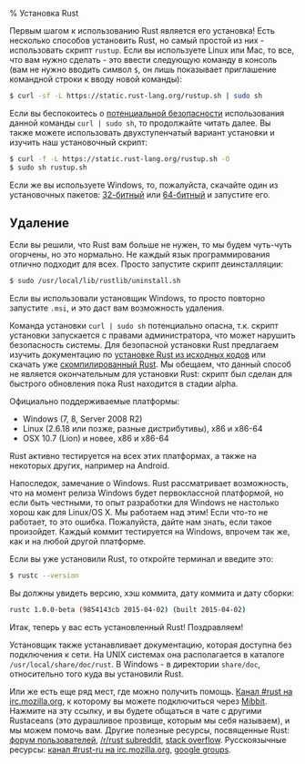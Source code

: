 % Установка Rust

Первым шагом к использованию Rust является его установка! Есть несколько
способов установить Rust, но самый простой из них - использовать скрипт
`rustup`. Если вы используете Linux или Mac, то все, что вам нужно сделать - это
ввести следующую команду в консоль (вам не нужно вводить символ `$`, он лишь
показывает приглашение командной строки к вводу новой команды):

```bash
$ curl -sf -L https://static.rust-lang.org/rustup.sh | sudo sh
```

Если вы беспокоитесь о [потенциальной безопасности][insecurity] использования
данной команды `curl | sudo sh`, то продолжайте читать далее. Вы также можете
использовать двухступенчатый вариант установки и изучить наш установочный
скрипт:

```bash
$ curl -f -L https://static.rust-lang.org/rustup.sh -O
$ sudo sh rustup.sh
```

[insecurity]: http://curlpipesh.tumblr.com

Если же вы используете Windows, то, пожалуйста, скачайте один из установочных
пакетов: [32-битный][win32] или [64-битный][win64] и запустите его.

[win32]: https://static.rust-lang.org/dist/rust-1.0.0-beta-i686-pc-windows-gnu.msi
[win64]: https://static.rust-lang.org/dist/rust-1.0.0-beta-x86_64-pc-windows-gnu.msi

## Удаление

Если вы решили, что Rust вам больше не нужен, то мы будем чуть-чуть огорчены, но
это нормально. Не каждый язык программирования отлично подходит для всех. Просто
запустите скрипт деинсталляции:

```bash
$ sudo /usr/local/lib/rustlib/uninstall.sh
```

Если вы использовали установщик Windows, то просто повторно запустите `.msi`, и
это даст вам возможность удаления.

Команда установки `curl | sudo sh` потенциально опасна, т.к. скрипт установки
запускается с правами администратора, что может нарушить безопасность системы.
Для безопасной установки Rust предлагаем изучить документацию по [установке Rust
из исходных кодов][from source] или скачать уже [скомпилированный Rust][install
page]. Мы обещаем, что данный способ не является окончательным для установки
Rust: скрипт был сделан для быстрого обновления пока Rust находится в стадии
alpha.

[from source]: https://github.com/rust-lang/rust#building-from-source
[install page]: http://www.rust-lang.org/install.html

Официально поддерживаемые платформы:

* Windows (7, 8, Server 2008 R2)
* Linux (2.6.18 или позже, разные дистрибутивы), x86 и x86-64
* OSX 10.7 (Lion) и новее, x86 и x86-64

Rust активно тестируется на всех этих платформах, а также на некоторых других,
например на Android.

Напоследок, замечание о Windows. Rust рассматривает возможность, что на момент
релиза Windows будет первоклассной платформой, но если быть честными, то опыт
разработки для Windows не настолько хорош как для Linux/OS X. Мы работаем над
этим! Если что-то не работает, то это ошибка. Пожалуйста, дайте нам знать, если
такое произойдет. Каждый коммит тестируется на Windows, впрочем так же, как и на
любой другой платформе.

Если вы уже установили Rust, то откройте терминал и введите это:

```bash
$ rustc --version
```

Вы должны увидеть версию, хэш коммита, дату коммита и дату сборки:

```bash
rustc 1.0.0-beta (9854143cb 2015-04-02) (built 2015-04-02)
```

Итак, теперь у вас есть установленный Rust! Поздравляем!

Установщик также устанавливает документацию, которая доступна без подключения к
сети. На UNIX системах она располагается в каталоге `/usr/local/share/doc/rust`.
В Windows - в директории `share/doc`, относительно того куда вы установили Rust.

Или же есть еще ряд мест, где можно получить помощь. [Канал #rust на
irc.mozilla.org][irc], к которому вы можете подключиться через [Mibbit][mibbit].
Нажмите на эту ссылку, и вы будете общаться в чате с другими Rustaceans (это
дурашливое прозвище, которым мы себя называем), и мы можем помочь вам. Другие
полезные ресурсы, посвященные Rust: [форум пользователей][users], [/r/rust
subreddit][reddit], [stack overflow][stack overflow]. Русскоязычные ресурсы:
[канал #rust-ru на irc.mozilla.org][irc ru], [google groups][google groups ru].

[irc]: irc://irc.mozilla.org/#rust
[mibbit]: http://chat.mibbit.com/?server=irc.mozilla.org&channel=%23rust
[users]: http://users.rust-lang.org/ 
[reddit]: http://www.reddit.com/r/rust
[stack overflow]: http://stackoverflow.com/questions/tagged/rust

[irc ru]: irc://irc.mozilla.org/#rust-ru
[google groups ru]: https://groups.google.com/forum/#!forum/rust-russian
